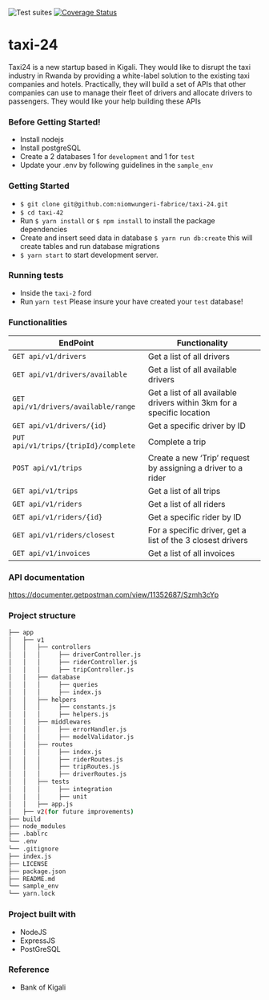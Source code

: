 ![Test suites](https://github.com/niomwungeri-fabrice/taxi-24/workflows/Test%20suites/badge.svg)
[![Coverage Status](https://coveralls.io/repos/github/niomwungeri-fabrice/taxi-24/badge.svg?branch=docker-configurations)](https://coveralls.io/github/niomwungeri-fabrice/taxi-24?branch=docker-configurations)

# taxi-24
Taxi24 is a new startup based in Kigali. They would like to disrupt the taxi industry in Rwanda by providing a white-label solution to the existing taxi companies and hotels. Practically, they will build a set of APIs that other companies can use to manage their fleet of drivers and allocate drivers to passengers. They would like your help building these APIs

### Before Getting Started!
- Install nodejs
- Install postgreSQL
- Create a 2 databases 1 for `development` and 1 for `test`
- Update your .env by following guidelines in the `sample_env`

### Getting Started
- `$ git clone git@github.com:niomwungeri-fabrice/taxi-24.git`
- `$ cd taxi-42`
- Run `$ yarn install` or `$ npm install` to install the package dependencies
- Create and insert seed data in database `$ yarn run db:create` this will create tables and run database migrations
- `$ yarn start` to start development server.

### Running tests
- Inside the `taxi-2` ford
- Run `yarn test` Please insure your have created your `test` database!

### Functionalities
| EndPoint                     | Functionality             |
| ---------------------------- | ------------------------- |
| `GET api/v1/drivers`               | Get a list of all drivers         |
| `GET api/v1/drivers/available`              | Get a list of all available drivers           |
| `GET api/v1/drivers/available/range`     | Get a list of all available drivers within 3km for a specific location |
| `GET api/v1/drivers/{id}`           | Get a specific driver by ID          |
| `PUT api/v1/trips/{tripId}/complete`| Complete a trip        |
| `POST api/v1/trips`              | Create a new ‘Trip’ request by assigning a driver to a rider           |
| `GET api/v1/trips`              | Get a list of all trips |
| `GET api/v1/riders`    | Get a list of all riders          |
| `GET api/v1/riders/{id}` | Get a specific rider by ID           |
| `GET api/v1/riders/closest` | For a specific driver, get a list of the 3 closest drivers           |
| `GET api/v1/invoices`               | Get a list of all invoices         |


### API documentation
https://documenter.getpostman.com/view/11352687/Szmh3cYp


### Project structure

```bash
├── app
│   ├── v1
│   │   ├── controllers
│   │   │     ├── driverController.js
│   │   │     ├── riderController.js
│   │   │     ├── tripController.js
│   │   ├── database
│   │   │     ├── queries
│   │   │     ├── index.js
│   │   ├── helpers
│   │   │     ├── constants.js
│   │   │     ├── helpers.js
│   │   ├── middlewares
│   │   │     ├── errorHandler.js
│   │   │     ├── modelValidator.js
│   │   ├── routes
│   │   │     ├── index.js
│   │   │     ├── riderRoutes.js
│   │   │     ├── tripRoutes.js
│   │   │     ├── driverRoutes.js
│   │   ├── tests
│   │   │     ├── integration
│   │   │     ├── unit
│   │   ├── app.js
│   ├── v2(for future improvements)
├── build
├── node_modules
├── .bablrc
└── .env
└── .gitignore
├── index.js
├── LICENSE
├── package.json
├── README.md
└── sample_env
└── yarn.lock
```
### Project built with
- NodeJS
- ExpressJS
- PostGreSQL

### Reference
- Bank of Kigali